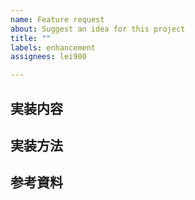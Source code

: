 ```yaml
---
name: Feature request
about: Suggest an idea for this project
title: ""
labels: enhancement
assignees: lei900

---
```


## 実装内容


## 実装方法


## 参考資料
